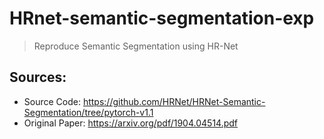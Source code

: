 # HRnet-semantic-segmentation-exp
> Reproduce Semantic Segmentation using HR-Net

## Sources:

- Source Code: https://github.com/HRNet/HRNet-Semantic-Segmentation/tree/pytorch-v1.1
- Original Paper: https://arxiv.org/pdf/1904.04514.pdf
